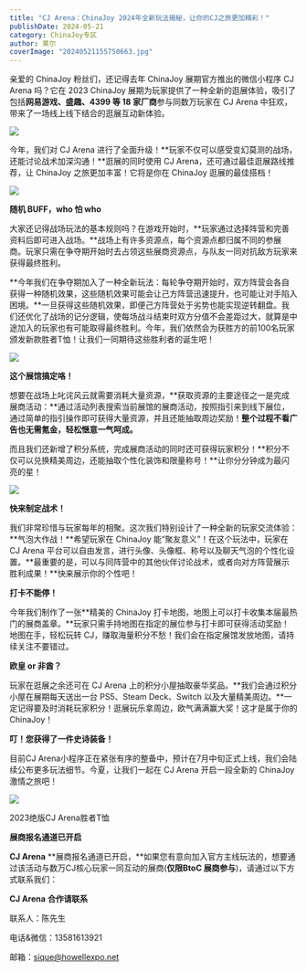 ```yaml
---
title: "CJ Arena：ChinaJoy 2024年全新玩法揭秘，让你的CJ之旅更加精彩！"
publishDate: 2024-05-21
category: ChinaJoy专区
author: 莱尔
coverImage: "20240521155750663.jpg"
---
```


亲爱的 ChinaJoy 粉丝们，还记得去年 ChinaJoy 展期官方推出的微信小程序 CJ Arena 吗？它在 2023 ChinaJoy 展期为玩家提供了一种全新的逛展体验，吸引了包括**网易游戏、盛趣、4399 等 18 家厂商**参与同数万玩家在 CJ Arena 中狂欢，带来了一场线上线下结合的逛展互动新体验。

![](https://ec-net-1251389766.cos.ap-shanghai.myqcloud.com/wp-content/uploads/2024/05/20240521155739157-1024x1024.jpg)

今年，我们对 CJ Arena 进行了全面升级！**玩家不仅可以感受变幻莫测的战场，还能讨论战术加深沟通！**逛展的同时使用 CJ Arena，还可通过最佳逛展路线推荐，让 ChinaJoy 之旅更加丰富！它将是你在 ChinaJoy 逛展的最佳搭档！

![](https://ec-net-1251389766.cos.ap-shanghai.myqcloud.com/wp-content/uploads/2024/05/20240521155741762.jpg)

  
**随机 BUFF，who 怕 who**

大家还记得战场玩法的基本规则吗？在游戏开始时，**玩家通过选择阵营和完善资料后即可进入战场。**战场上有许多资源点，每个资源点都归属不同的参展商。玩家只需在争夺期开始时去占领这些展商资源点，与队友一同对抗敌方玩家来获得最终胜利。

**今年我们在争夺期加入了一种全新玩法：每轮争夺期开始时，双方阵营会各自获得一种随机效果，这些随机效果可能会让己方阵营迅速提升，也可能让对手陷入困境。**一旦获得这些随机效果，即便己方阵营处于劣势也能实现逆转翻盘。我们还优化了战场的记分逻辑，使每场战斗结束时双方分值不会差距过大，就算是中途加入的玩家也有可能取得最终胜利。今年，我们依然会为获胜方的前100名玩家颁发新款胜者T恤！让我们一同期待这些胜利者的诞生吧！

![](https://ec-net-1251389766.cos.ap-shanghai.myqcloud.com/wp-content/uploads/2024/05/20240521155743445.jpg)

**这个展馆搞定咯！**

想要在战场上叱诧风云就需要消耗大量资源，**获取资源的主要途径之一是完成展商活动：**通过活动列表搜索当前展馆的展商活动，按照指引来到线下展位，通过简单的指引操作即可获得大量资源，并且还能抽取周边奖励！**整个过程不看广告也无需氪金，轻松惬意一气呵成。**

而且我们还新增了积分系统，完成展商活动的同时还可获得玩家积分！**积分不仅可以兑换精美周边，还能抽取个性化装饰和限量称号！**让你分分钟成为最闪亮的星！

![](https://ec-net-1251389766.cos.ap-shanghai.myqcloud.com/wp-content/uploads/2024/05/20240521155745280.jpg)

**快来制定战术！**

我们非常珍惜与玩家每年的相聚。这次我们特别设计了一种全新的玩家交流体验：**气泡大作战！**希望玩家在 ChinaJoy 能“聚友意义”！在这个玩法中，玩家在 CJ Arena 平台可以自由发言，进行头像、头像框、称号以及聊天气泡的个性化设置。**最重要的是，可以与同阵营中的其他伙伴讨论战术，或者向对方阵营展示胜利成果！**快来展示你的个性吧！

**打卡不能停！**

今年我们制作了一张**精美的 ChinaJoy 打卡地图，地图上可以打卡收集本届最热门的展商盖章。**玩家只需手持地图在指定的展位参与打卡即可获得活动奖励！地图在手，轻松玩转 CJ，赚取海量积分不愁！我们会在指定展馆发放地图，请持续关注不要错过。

**欧皇 or 非酋？**

玩家在逛展之余还可在 CJ Arena 上的积分小屋抽取豪华奖品。**我们会通过积分小屋在展期每天送出一台 PS5、Steam Deck、Switch 以及大量精美周边。**一定记得要及时消耗玩家积分！逛展玩乐拿周边，欧气满满赢大奖！这才是属于你的 ChinaJoy！

**叮！您获得了一件史诗装备！**

目前CJ Arena小程序正在紧张有序的整备中，预计在7月中旬正式上线，我们会陆续公布更多玩法细节。今夏，让我们一起在 CJ Arena 开启一段全新的 ChinaJoy 激情之旅吧！

![](https://ec-net-1251389766.cos.ap-shanghai.myqcloud.com/wp-content/uploads/2024/05/20240521155748870.jpg)

2023绝版CJ Arena胜者T恤

**展商报名通道已开启**

**CJ Arena** **展商报名通道已开启，**如果您有意向加入官方主线玩法的，想要通过该活动与数万CJ核心玩家一同互动的展商(**仅限BtoC 展商参与**)，请通过以下方式联系我们：

**CJ Arena** **合作请联系**

联系人：陈先生

电话&微信：13581613921

邮箱：sique@howellexpo.net
